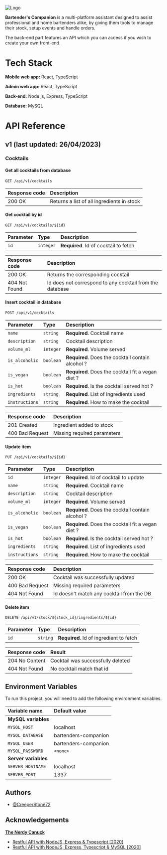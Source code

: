 ![Logo](https://dev-to-uploads.s3.amazonaws.com/uploads/articles/th5xamgrr6se0x5ro4g6.png)

**Bartender's Companion** is a multi-platform assistant designed to assist professional and home bartenders alike, by giving them tools to manage their stock, setup events and handle orders.

The back-end part features an API which you can access if you wish to create your own front-end.

# Tech Stack

**Mobile web app:** React, TypeScript

**Admin web app:** React, TypeScript

**Back-end:** Node.js, Express, TypeScript

**Database:** MySQL

# API Reference

## v1 (last updated: 26/04/2023)

### Cocktails

#### Get all cocktails from database

```http
GET /api/v1/cocktails
```

| Response code | Description                                |
| :------------ | :----------------------------------------- |
| 200 OK        | Returns a list of all ingredients in stock |

#### Get cocktail by id

```http
GET /api/v1/cocktails/${id}
```

| Parameter | Type      | Description                           |
| :-------- | :-------- | :------------------------------------ |
| `id`      | `integer` | **Required**. Id of cocktail to fetch |

| Response code | Description                                              |
| :------------ | :------------------------------------------------------- |
| 200 OK        | Returns the corresponding cocktail                       |
| 404 Not Found | Id does not correspond to any cocktail from the database |

#### Insert cocktail in database

```http
POST /api/v1/cocktails
```

| Parameter      | Type      | Description                                        |
| :------------- | :-------- | :------------------------------------------------- |
| `name`         | `string`  | **Required**. Cocktail name                        |
| `description`  | `string`  | Cocktail description                               |
| `volume_ml`    | `integer` | **Required**. Volume served                        |
| `is_alcoholic` | `boolean` | **Required**. Does the cocktail contain alcohol ?  |
| `is_vegan`     | `boolean` | **Required**. Does the cocktail fit a vegan diet ? |
| `is_hot`       | `boolean` | **Required**. Is the cocktail served hot ?         |
| `ingredients`  | `string`  | **Required**. List of ingredients used             |
| `instructions` | `string`  | **Required**. How to make the cocktail             |

| Response code   | Description                 |
| :-------------- | :-------------------------- |
| 201 Created     | Ingredient added to stock   |
| 400 Bad Request | Missing required parameters |

#### Update item

```http
PUT /api/v1/cocktails/${id}
```

| Parameter      | Type      | Description                                        |
| :------------- | :-------- | :------------------------------------------------- |
| `id`           | `integer` | **Required**. Id of cocktail to update             |
| `name`         | `string`  | **Required**. Cocktail name                        |
| `description`  | `string`  | Cocktail description                               |
| `volume_ml`    | `integer` | **Required**. Volume served                        |
| `is_alcoholic` | `boolean` | **Required**. Does the cocktail contain alcohol ?  |
| `is_vegan`     | `boolean` | **Required**. Does the cocktail fit a vegan diet ? |
| `is_hot`       | `boolean` | **Required**. Is the cocktail served hot ?         |
| `ingredients`  | `string`  | **Required**. List of ingredients used             |
| `instructions` | `string`  | **Required**. How to make the cocktail             |

| Response code   | Description                               |
| :-------------- | :---------------------------------------- |
| 200 OK          | Cocktail was successfully updated         |
| 400 Bad Request | Missing required parameters               |
| 404 Not Found   | Id doesn't match any cocktail from the DB |

#### Delete item

```http
DELETE /api/v1/stock/${stock_id}/ingredients/${id}
```

| Parameter | Type     | Description                             |
| :-------- | :------- | :-------------------------------------- |
| `id`      | `string` | **Required**. Id of ingredient to fetch |

| Response code  | Result                            |
| :------------- | :-------------------------------- |
| 204 No Content | Cocktail was successfully deleted |
| 404 Not Found  | No cocktail match that id         |

## Environment Variables

To run this project, you will need to add the following environment variables.

| Variable name        | Default value        |
| :------------------- | :------------------- |
| **MySQL variables**  |                      |
| `MYSQL_HOST`         | localhost            |
| `MYSQL_DATABASE`     | bartenders-companion |
| `MYSQL_USER`         | bartenders-companion |
| `MYSQL_PASSWORD`     | `<none>`             |
| **Server variables** |                      |
| `SERVER_HOSTNAME`    | localhost            |
| `SERVER_PORT`        | 1337                 |

## Authors

-   [@CreeperStone72](https://www.github.com/CreeperStone72)

## Acknowledgements

**[The Nerdy Canuck](https://www.youtube.com/@TheNerdyCanuck)**

-   [Restful API with NodeJS, Express & Typescript \[2020\]](https://www.youtube.com/watch?v=vyz47fUXcxU)
-   [Restful API with NodeJS, Express, Typescript & MySQL \[2020\]](https://www.youtube.com/watch?v=eTRSl1As83A)
